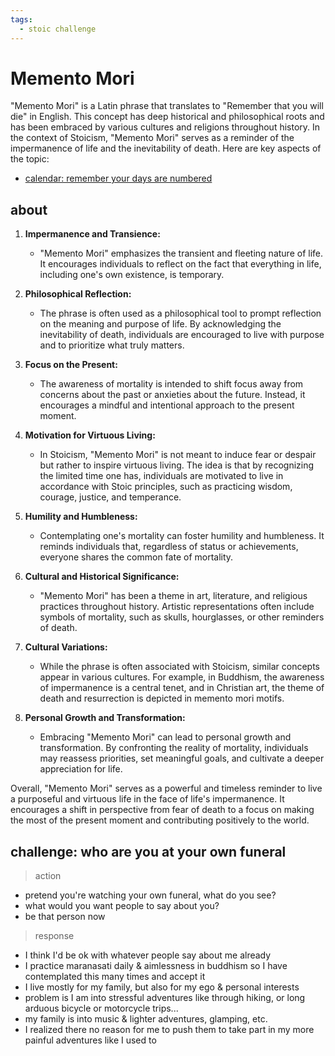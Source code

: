 ```yaml
---
tags:
  - stoic challenge 
---
```

# Memento Mori

"Memento Mori" is a Latin phrase that translates to "Remember that you will die" in English. This concept has deep historical and philosophical roots and has been embraced by various cultures and religions throughout history. In the context of Stoicism, "Memento Mori" serves as a reminder of the impermanence of life and the inevitability of death. Here are key aspects of the topic:

- [calendar: remember your days are numbered](https://memento-mori-calendar.vercel.app/)

## about

1. **Impermanence and Transience:**
   - "Memento Mori" emphasizes the transient and fleeting nature of life. It encourages individuals to reflect on the fact that everything in life, including one's own existence, is temporary.

2. **Philosophical Reflection:**
   - The phrase is often used as a philosophical tool to prompt reflection on the meaning and purpose of life. By acknowledging the inevitability of death, individuals are encouraged to live with purpose and to prioritize what truly matters.

3. **Focus on the Present:**
   - The awareness of mortality is intended to shift focus away from concerns about the past or anxieties about the future. Instead, it encourages a mindful and intentional approach to the present moment.

4. **Motivation for Virtuous Living:**
   - In Stoicism, "Memento Mori" is not meant to induce fear or despair but rather to inspire virtuous living. The idea is that by recognizing the limited time one has, individuals are motivated to live in accordance with Stoic principles, such as practicing wisdom, courage, justice, and temperance.

5. **Humility and Humbleness:**
   - Contemplating one's mortality can foster humility and humbleness. It reminds individuals that, regardless of status or achievements, everyone shares the common fate of mortality.

6. **Cultural and Historical Significance:**
   - "Memento Mori" has been a theme in art, literature, and religious practices throughout history. Artistic representations often include symbols of mortality, such as skulls, hourglasses, or other reminders of death.

7. **Cultural Variations:**
   - While the phrase is often associated with Stoicism, similar concepts appear in various cultures. For example, in Buddhism, the awareness of impermanence is a central tenet, and in Christian art, the theme of death and resurrection is depicted in memento mori motifs.

8. **Personal Growth and Transformation:**
   - Embracing "Memento Mori" can lead to personal growth and transformation. By confronting the reality of mortality, individuals may reassess priorities, set meaningful goals, and cultivate a deeper appreciation for life.

Overall, "Memento Mori" serves as a powerful and timeless reminder to live a purposeful and virtuous life in the face of life's impermanence. It encourages a shift in perspective from fear of death to a focus on making the most of the present moment and contributing positively to the world.

## challenge: who are you at your own funeral

> action
  
- pretend you're watching your own funeral, what do you see?
- what would you want people to say about you?
- be that person now

> response

- I think I'd be ok with whatever people say about me already
- I practice maranasati daily & aimlessness in buddhism so I have contemplated this many times and accept it
- I live mostly for my family, but also for my ego & personal interests
- problem is I am into stressful adventures like through hiking, or long arduous bicycle or motorcycle trips...
- my family is into music & lighter adventures, glamping, etc.
- I realized there no reason for me to push them to take part in my more painful adventures like I used to

